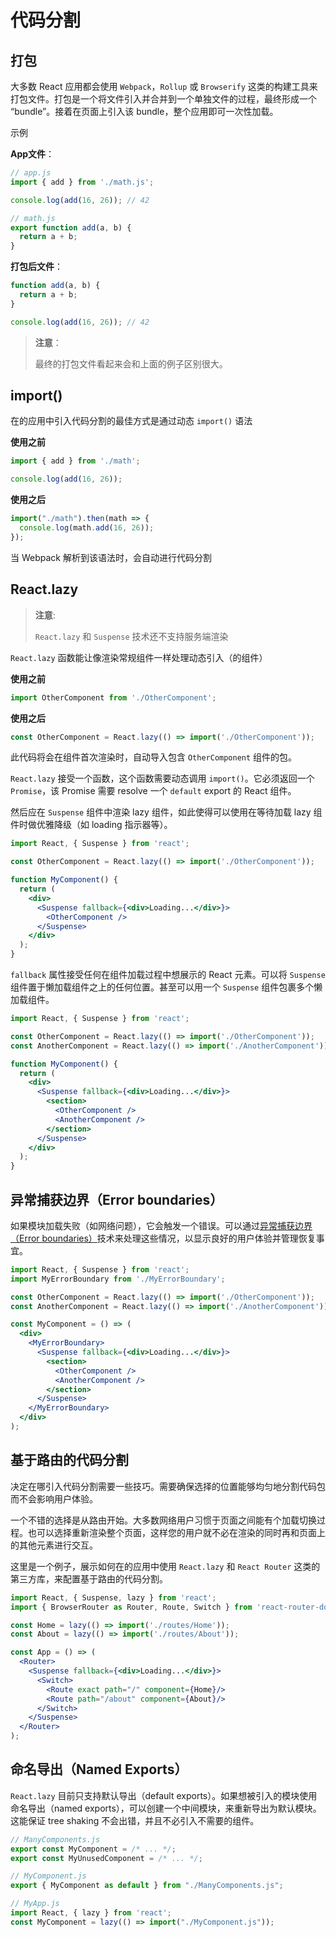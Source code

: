#
# 代码分割

## 打包

大多数 React 应用都会使用 `Webpack`，`Rollup` 或 `Browserify` 这类的构建工具来打包文件。打包是一个将文件引入并合并到一个单独文件的过程，最终形成一个 “bundle”。接着在页面上引入该 bundle，整个应用即可一次性加载。

示例

**App文件**：

```jsx
// app.js
import { add } from './math.js';

console.log(add(16, 26)); // 42
```

```jsx
// math.js
export function add(a, b) {
  return a + b;
}
```

**打包后文件**：

```jsx
function add(a, b) {
  return a + b;
}

console.log(add(16, 26)); // 42
```

> **注意**：
> 
> 最终的打包文件看起来会和上面的例子区别很大。

## import()

在的应用中引入代码分割的最佳方式是通过动态 `import()` 语法

**使用之前**

```jsx
import { add } from './math';

console.log(add(16, 26));
```

**使用之后**

```jsx
import("./math").then(math => {
  console.log(math.add(16, 26));
});
```

当 Webpack 解析到该语法时，会自动进行代码分割

## React.lazy

> **注意**:
> 
> `React.lazy` 和 `Suspense` 技术还不支持服务端渲染

`React.lazy` 函数能让像渲染常规组件一样处理动态引入（的组件）

**使用之前**

```jsx
import OtherComponent from './OtherComponent';
```

**使用之后**

```jsx
const OtherComponent = React.lazy(() => import('./OtherComponent'));
```

此代码将会在组件首次渲染时，自动导入包含 `OtherComponent` 组件的包。

`React.lazy` 接受一个函数，这个函数需要动态调用 `import()`。它必须返回一个 `Promise`，该 Promise 需要 resolve 一个 `default` export 的 React 组件。

然后应在 `Suspense` 组件中渲染 lazy 组件，如此使得可以使用在等待加载 lazy 组件时做优雅降级（如 loading 指示器等）。

```jsx
import React, { Suspense } from 'react';

const OtherComponent = React.lazy(() => import('./OtherComponent'));

function MyComponent() {
  return (
    <div>
      <Suspense fallback={<div>Loading...</div>}>
        <OtherComponent />
      </Suspense>
    </div>
  );
}
```

`fallback` 属性接受任何在组件加载过程中想展示的 React 元素。可以将 `Suspense` 组件置于懒加载组件之上的任何位置。甚至可以用一个 `Suspense` 组件包裹多个懒加载组件。

```jsx
import React, { Suspense } from 'react';

const OtherComponent = React.lazy(() => import('./OtherComponent'));
const AnotherComponent = React.lazy(() => import('./AnotherComponent'));

function MyComponent() {
  return (
    <div>
      <Suspense fallback={<div>Loading...</div>}>
        <section>
          <OtherComponent />
          <AnotherComponent />
        </section>
      </Suspense>
    </div>
  );
}
```

## 异常捕获边界（Error boundaries）

如果模块加载失败（如网络问题），它会触发一个错误。可以通过[异常捕获边界（Error boundaries）]()技术来处理这些情况，以显示良好的用户体验并管理恢复事宜。

```jsx
import React, { Suspense } from 'react';
import MyErrorBoundary from './MyErrorBoundary';

const OtherComponent = React.lazy(() => import('./OtherComponent'));
const AnotherComponent = React.lazy(() => import('./AnotherComponent'));

const MyComponent = () => (
  <div>
    <MyErrorBoundary>
      <Suspense fallback={<div>Loading...</div>}>
        <section>
          <OtherComponent />
          <AnotherComponent />
        </section>
      </Suspense>
    </MyErrorBoundary>
  </div>
);
```

## 基于路由的代码分割

决定在哪引入代码分割需要一些技巧。需要确保选择的位置能够均匀地分割代码包而不会影响用户体验。

一个不错的选择是从路由开始。大多数网络用户习惯于页面之间能有个加载切换过程。也可以选择重新渲染整个页面，这样您的用户就不必在渲染的同时再和页面上的其他元素进行交互。

这里是一个例子，展示如何在的应用中使用 `React.lazy` 和 `React Router` 这类的第三方库，来配置基于路由的代码分割。

```jsx
import React, { Suspense, lazy } from 'react';
import { BrowserRouter as Router, Route, Switch } from 'react-router-dom';

const Home = lazy(() => import('./routes/Home'));
const About = lazy(() => import('./routes/About'));

const App = () => (
  <Router>
    <Suspense fallback={<div>Loading...</div>}>
      <Switch>
        <Route exact path="/" component={Home}/>
        <Route path="/about" component={About}/>
      </Switch>
    </Suspense>
  </Router>
);
```

## 命名导出（Named Exports）

`React.lazy` 目前只支持默认导出（default exports）。如果想被引入的模块使用命名导出（named exports），可以创建一个中间模块，来重新导出为默认模块。这能保证 tree shaking 不会出错，并且不必引入不需要的组件。

```jsx
// ManyComponents.js
export const MyComponent = /* ... */;
export const MyUnusedComponent = /* ... */;
```

```jsx
// MyComponent.js
export { MyComponent as default } from "./ManyComponents.js";
```

```jsx
// MyApp.js
import React, { lazy } from 'react';
const MyComponent = lazy(() => import("./MyComponent.js"));
```